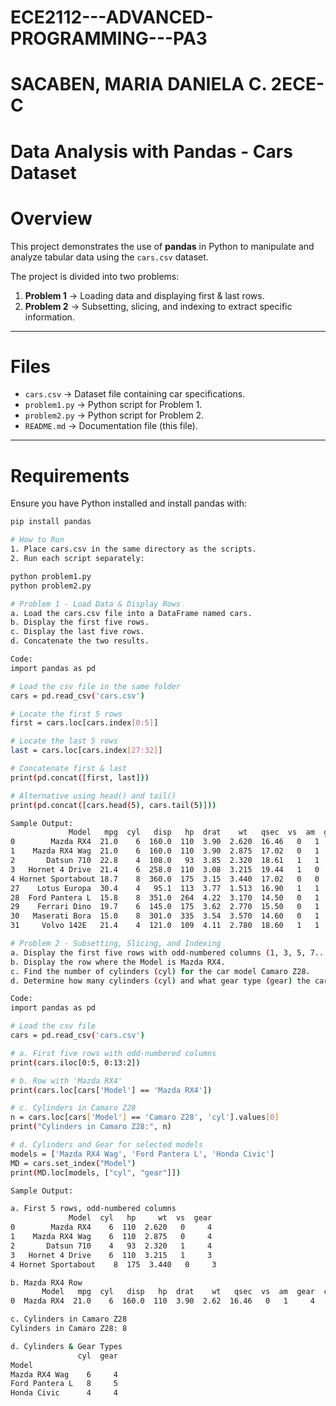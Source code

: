 # ECE2112---ADVANCED-PROGRAMMING---PA3
# SACABEN, MARIA DANIELA C. 2ECE-C

# Data Analysis with Pandas - Cars Dataset

# Overview
This project demonstrates the use of **pandas** in Python to manipulate and analyze tabular data using the `cars.csv` dataset.  

The project is divided into two problems:
1. **Problem 1** → Loading data and displaying first & last rows.
2. **Problem 2** → Subsetting, slicing, and indexing to extract specific information.

---

# Files
- `cars.csv` → Dataset file containing car specifications.
- `problem1.py` → Python script for Problem 1.
- `problem2.py` → Python script for Problem 2.
- `README.md` → Documentation file (this file).

---

# Requirements
Ensure you have Python installed and install pandas with:

```bash
pip install pandas

# How to Run
1. Place cars.csv in the same directory as the scripts.
2. Run each script separately:

python problem1.py
python problem2.py

# Problem 1 - Load Data & Display Rows
a. Load the cars.csv file into a DataFrame named cars.
b. Display the first five rows.
c. Display the last five rows.
d. Concatenate the two results.

Code:
import pandas as pd

# Load the csv file in the same folder
cars = pd.read_csv('cars.csv')

# Locate the first 5 rows
first = cars.loc[cars.index[0:5]]

# Locate the last 5 rows
last = cars.loc[cars.index[27:32]]

# Concatenate first & last
print(pd.concat([first, last]))

# Alternative using head() and tail()
print(pd.concat([cars.head(5), cars.tail(5)]))

Sample Output:
             Model   mpg  cyl   disp   hp  drat    wt   qsec  vs  am  gear  carb
0        Mazda RX4  21.0    6  160.0  110  3.90  2.620  16.46   0   1     4     4
1    Mazda RX4 Wag  21.0    6  160.0  110  3.90  2.875  17.02   0   1     4     4
2       Datsun 710  22.8    4  108.0   93  3.85  2.320  18.61   1   1     4     1
3   Hornet 4 Drive  21.4    6  258.0  110  3.08  3.215  19.44   1   0     3     1
4 Hornet Sportabout 18.7    8  360.0  175  3.15  3.440  17.02   0   0     3     2
27    Lotus Europa  30.4    4   95.1  113  3.77  1.513  16.90   1   1     5     2
28  Ford Pantera L  15.8    8  351.0  264  4.22  3.170  14.50   0   1     5     4
29    Ferrari Dino  19.7    6  145.0  175  3.62  2.770  15.50   0   1     5     6
30   Maserati Bora  15.0    8  301.0  335  3.54  3.570  14.60   0   1     5     8
31     Volvo 142E   21.4    4  121.0  109  4.11  2.780  18.60   1   1     4     2

# Problem 2 - Subsetting, Slicing, and Indexing
a. Display the first five rows with odd-numbered columns (1, 3, 5, 7...).
b. Display the row where the Model is Mazda RX4.
c. Find the number of cylinders (cyl) for the car model Camaro Z28.
d. Determine how many cylinders (cyl) and what gear type (gear) the car models Mazda RX4 Wag, Ford Pantera L, and Honda Civic have.

Code:
import pandas as pd

# Load the csv file
cars = pd.read_csv('cars.csv')

# a. First five rows with odd-numbered columns
print(cars.iloc[0:5, 0:13:2])

# b. Row with 'Mazda RX4'
print(cars.loc[cars['Model'] == 'Mazda RX4'])

# c. Cylinders in Camaro Z28
n = cars.loc[cars['Model'] == 'Camaro Z28', 'cyl'].values[0]
print("Cylinders in Camaro Z28:", n)

# d. Cylinders and Gear for selected models
models = ['Mazda RX4 Wag', 'Ford Pantera L', 'Honda Civic']
MD = cars.set_index("Model")
print(MD.loc[models, ["cyl", "gear"]])

Sample Output:

a. First 5 rows, odd-numbered columns
             Model  cyl   hp     wt  vs  gear
0        Mazda RX4    6  110  2.620   0     4
1    Mazda RX4 Wag    6  110  2.875   0     4
2       Datsun 710    4   93  2.320   1     4
3   Hornet 4 Drive    6  110  3.215   1     3
4 Hornet Sportabout    8  175  3.440   0     3

b. Mazda RX4 Row
       Model   mpg  cyl   disp   hp  drat    wt   qsec  vs  am  gear  carb
0  Mazda RX4  21.0    6  160.0  110  3.90  2.62  16.46   0   1     4     4

c. Cylinders in Camaro Z28
Cylinders in Camaro Z28: 8

d. Cylinders & Gear Types
               cyl  gear
Model                    
Mazda RX4 Wag    6     4
Ford Pantera L   8     5
Honda Civic      4     4


